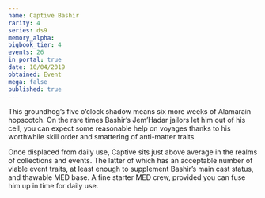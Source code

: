 ```yaml
---
name: Captive Bashir
rarity: 4
series: ds9
memory_alpha:
bigbook_tier: 4
events: 26
in_portal: true
date: 10/04/2019
obtained: Event
mega: false
published: true
---
```


This groundhog’s five o’clock shadow means six more weeks of Alamarain hopscotch. On the rare times Bashir’s Jem’Hadar jailors let him out of his cell, you can expect some reasonable help on voyages thanks to his worthwhile skill order and smattering of anti-matter traits. 

Once displaced from daily use, Captive sits just above average in the realms of collections and events. The latter of which has an acceptable number of viable event traits, at least enough to supplement Bashir’s main cast status, and thawable MED base. A fine starter MED crew, provided you can fuse him up in time for daily use.
